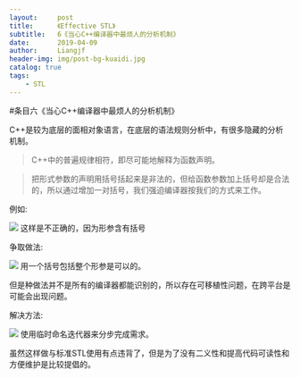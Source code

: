 ```yaml
---
layout:     post                  
title:      《Effective STL》         
subtitle:   6《当心C++编译器中最烦人的分析机制》
date:       2019-04-09          
author:     Liangjf                  
header-img: img/post-bg-kuaidi.jpg
catalog: true                      
tags:                       
    - STL
---
```


#条目六《当心C++编译器中最烦人的分析机制》

C++是较为底层的面相对象语言，在底层的语法规则分析中，有很多隐藏的分析机制。

> C++中的普遍规律相符，即尽可能地解释为函数声明。

> 把形式参数的声明用括号括起来是非法的，但给函数参数加上括号却是合法的，所以通过增加一对括号，我们强迫编译器按我们的方式来工作。

例如:

![](file:///storage/emulated/0/Pictures/Screenshots/IMG_20181223_210753.jpg)
这样是不正确的，因为形参含有括号

争取做法:

![](file:///storage/emulated/0/Pictures/Screenshots/IMG_20181223_210929.jpg)
用一个括号包括整个形参是可以的。

但是种做法并不是所有的编译器都能识别的，所以存在可移植性问题，在跨平台是可能会出现问题。

解决方法:

![](file:///storage/emulated/0/Pictures/Screenshots/IMG_20181223_211533.jpg)
使用临时命名迭代器来分步完成需求。

虽然这样做与标准STL使用有点违背了，但是为了没有二义性和提高代码可读性和方便维护是比较提倡的。